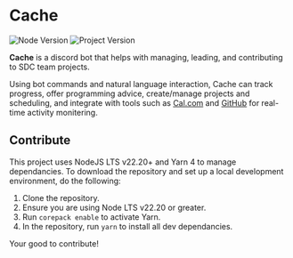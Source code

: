 # Cache

![Node Version](https://img.shields.io/badge/Node-v22.20-green?style=flat-square)
![Project Version](https://img.shields.io/badge/dynamic/json?url=https%3A%2F%2Fgithub.com%2FSDC-Fall-2025%2Fsdc-project-team13%2Fraw%2Fmain%2Fpackage.json&query=%24.version&prefix=v&style=flat-square&label=Version)

**Cache** is a discord bot that helps with managing, leading, and contributing to SDC team projects.

Using bot commands and natural language interaction, Cache can track progress, offer programming advice, create/manage projects and scheduling, and integrate with tools such as [Cal.com](https://cal.com) and [GitHub](https://github.com) for real-time activity monitering.

## Contribute

This project uses NodeJS LTS v22.20+ and Yarn 4 to manage dependancies. To download the repository and set up a local development environment, do the following:

1. Clone the repository.
2. Ensure you are using Node LTS v22.20 or greater.
3. Run `corepack enable` to activate Yarn.
4. In the repository, run `yarn` to install all dev dependancies.

Your good to contribute!
